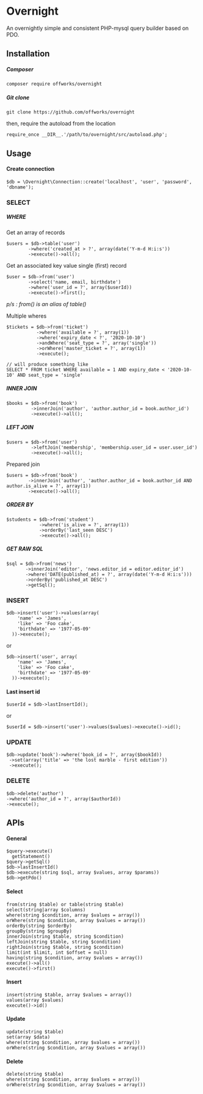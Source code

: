 # Overnight
An overnightly simple and consistent PHP-mysql query builder based on PDO.

## Installation
##### Composer
```
composer require offworks/overnight
```
##### Git clone
```
git clone https://github.com/offworks/overnight
```
then, require the autoload from the location
```
require_once __DIR__.'/path/to/overnight/src/autoload.php';
```

## Usage
#### Create connection
```
$db = \Overnight\Connection::create('localhost', 'user', 'password', 'dbname');
```

### SELECT
##### WHERE
Get an array of records
```
$users = $db->table('user')
        ->where('created_at > ?', array(date('Y-m-d H:i:s'))
        ->execute()->all();
```
Get an associated key value single (first) record
```
$user = $db->from('user')
        ->select('name, email, birthdate')
        ->where('user_id = ?', array($userId))
        ->execute()->first();
```
*p/s : from() is an alias of table()*

Multiple wheres
```
$tickets = $db->from('ticket')
           ->where('available = ?', array(1))
           ->where('expiry_date < ?', '2020-10-10')
           ->andWhere('seat_type = ?', array('single'))
           ->orWhere('master_ticket = ?', array(1))
           ->execute();

// will produce something like
SELECT * FROM ticket WHERE available = 1 AND expiry_date < '2020-10-10' AND seat_type = 'single'
```

##### INNER JOIN
```
$books = $db->from('book')
         ->innerJoin('author', 'author.author_id = book.author_id')
         ->execute()->all();
```
##### LEFT JOIN
```
$users = $db->from('user')
         ->leftJoin('membership', 'membership.user_id = user.user_id')
         ->execute()->all();
```
Prepared join
```
$users = $db->from('book')
        ->innerJoin('author', 'author.author_id = book.author_id AND author.is_alive = ?', array(1))
        ->execute()->all();
```

##### ORDER BY
```
$students = $db->from('student')
            ->where('is_alive = ?', array(1))
            ->orderBy('last_seen DESC')
            ->execute()->all();
```

##### GET RAW SQL
```
$sql = $db->from('news')
       ->innerJoin('editor', 'news.editor_id = editor.editor_id')
       ->where('DATE(published_at) = ?', array(date('Y-m-d H:i:s')))
       ->orderBy('published_at DESC')
       ->getSql();
```

### INSERT
```
$db->insert('user')->values(array(
    'name' => 'James',
    'like' => 'Foo cake',
    'birthdate' => '1977-05-09'
  ))->execute();
```
or
```
$db->insert('user', array(
    'name' => 'James',
    'like' => 'Foo cake',
    'birthdate' => '1977-05-09'
  ))->execute();
```

#### Last insert id
```
$userId = $db->lastInsertId();
```
or
```
$userId = $db->insert('user')->values($values)->execute()->id();
```

### UPDATE
```
$db->update('book')->where('book_id = ?', array($bookId))
 ->set(array('title' => 'the lost marble - first edition'))
 ->execute();
```

### DELETE
```
$db->delete('author')
->where('author_id = ?', array($authorId))
->execute();
```

## APIs
#### General
```
$query->execute()
  getStatement()
$query->getSql()
$db->lastInsertId()
$db->execute(string $sql, array $values, array $params))
$db->getPdo()
```

#### Select
```
from(string $table) or table(string $table)
select(string|array $columns)
where(string $condition, array $values = array())
orWhere(string $condition, array $values = array())
orderBy(string $orderBy)
groupBy(string $groupBy)
innerJoin(string $table, string $condition)
leftJoin(string $table, string $condition)
rightJoin(string $table, string $condition)
limit(int $limit, int $offset = null)
having(string $condition, array $values = array())
execute()->all()
execute()->first()
```

#### Insert
```
insert(string $table, array $values = array())
values(array $values)
execute()->id()
```

#### Update
```
update(string $table)
set(array $data)
where(string $condition, array $values = array())
orWhere(string $condition, array $values = array())
```
#### Delete
```
delete(string $table)
where(string $condition, array $values = array())
orWhere(string $condition, array $values = array())
```
